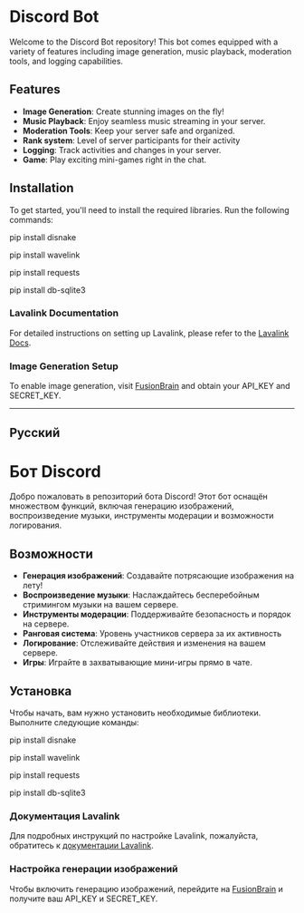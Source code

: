 # Discord Bot

Welcome to the Discord Bot repository! This bot comes equipped with a variety of features including image generation, music playback, moderation tools, and logging capabilities. 

## Features

- **Image Generation**: Create stunning images on the fly!
- **Music Playback**: Enjoy seamless music streaming in your server.
- **Moderation Tools**: Keep your server safe and organized.
- **Rank system**: Level of server participants for their activity
- **Logging**: Track activities and changes in your server.
- **Game**: Play exciting mini-games right in the chat.

## Installation

To get started, you'll need to install the required libraries. Run the following commands:

pip install disnake

pip install wavelink

pip install requests

pip install db-sqlite3

### Lavalink Documentation

For detailed instructions on setting up Lavalink, please refer to the [Lavalink Docs](https://lavalink.dev/getting-started/index.html).

### Image Generation Setup

To enable image generation, visit [FusionBrain](https://fusionbrain.ai/) and obtain your API_KEY and SECRET_KEY.


---

## Русский

# Бот Discord

Добро пожаловать в репозиторий бота Discord! Этот бот оснащён множеством функций, включая генерацию изображений, воспроизведение музыки, инструменты модерации и возможности логирования.

## Возможности

- **Генерация изображений**: Создавайте потрясающие изображения на лету!
- **Воспроизведение музыки**: Наслаждайтесь бесперебойным стримингом музыки на вашем сервере.
- **Инструменты модерации**: Поддерживайте безопасность и порядок на сервере.
- **Ранговая система**: Уровень участников сервера за их активность
- **Логирование**: Отслеживайте действия и изменения на вашем сервере.
- **Игры**: Играйте в захватывающие мини-игры прямо в чате.

## Установка

Чтобы начать, вам нужно установить необходимые библиотеки. Выполните следующие команды:

pip install disnake

pip install wavelink

pip install requests

pip install db-sqlite3

### Документация Lavalink

Для подробных инструкций по настройке Lavalink, пожалуйста, обратитесь к [документации Lavalink](https://lavalink.dev/getting-started/index.html).

### Настройка генерации изображений

Чтобы включить генерацию изображений, перейдите на [FusionBrain](https://fusionbrain.ai/) и получите ваш API_KEY и SECRET_KEY.



